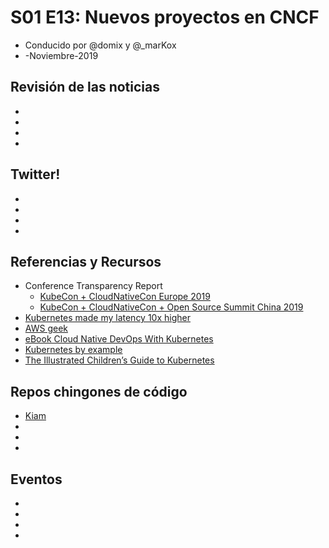 # S01 E13: Nuevos proyectos en CNCF

- Conducido por @domix y @_marKox
- -Noviembre-2019

## Revisión de las noticias

* []()
* []()
* []()
* []()



## Twitter!

* []()
* []()
* []()
* []()



## Referencias y Recursos

* Conference Transparency Report
    * [KubeCon + CloudNativeCon Europe 2019](https://events19.linuxfoundation.org/wp-content/uploads/2019/07/KubeCon_EU_19_Report.pdf)
    * [KubeCon + CloudNativeCon + Open Source Summit China 2019](https://events19.linuxfoundation.org/wp-content/uploads/2019/07/KubeCon_China_19_Report_final.pdf)
* [Kubernetes made my latency 10x higher](https://srvaroa.github.io/kubernetes/migration/latency/dns/java/aws/microservices/2019/10/22/kubernetes-added-a-0-to-my-latency.html)
* [AWS geek](https://www.awsgeek.com/)
* [eBook Cloud Native DevOps With Kubernetes](https://www.nginx.com/resources/library/cloud-native-devops-with-kubernetes/)
* [Kubernetes by example](http://kubernetesbyexample.com/)
* [The Illustrated Children’s Guide to Kubernetes](https://www.cncf.io/the-childrens-illustrated-guide-to-kubernetes/)



## Repos chingones de código

* [Kiam](https://github.com/uswitch/kiam)
* []()
* []()
* []()



## Eventos

* []()
* []()
* []()
* []()